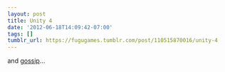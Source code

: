 ```yaml
---
layout: post
title: Unity 4
date: '2012-06-18T14:09:42-07:00'
tags: []
tumblr_url: https://fugugames.tumblr.com/post/110515870016/unity-4
---
```

and [gossip](http://forum.unity3d.com/threads/140299-Unity-4-Details)…

